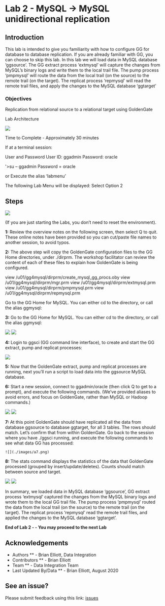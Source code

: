 #  Lab 2 -  MySQL  -> MySQL unidirectional replication

## Introduction

This lab is intended to give you familiarity with how to configure GG for database to database replication. If you are already familiar with GG, you can choose to skip this lab.
In this lab we will load data in MySQL database ‘ggsource’. The GG extract process ‘extmysql’ will
capture the changes from MySQL’s binary logs and write them to the local trail file. The pump process
‘pmpmysql’ will route the data from the local trail (on the source) to the remote trail (on the target). The replicat process ‘repmysql’ will read the remote trail files, and apply the changes to the MySQL database ‘ggtarget’

### Objectives
Replication from relational source to a relational target using GoldenGate

Lab Architecture

  ![](./images/image200_1.png)

Time to Complete -
Approximately 30 minutes

If at a terminal session:

User and Password
User ID: ggadmin
Password:  oracle

'>su – ggadmin
Password = oracle

or Execute the alias ‘labmenu’

The following Lab Menu will be displayed:
Select Option 2

## Steps


  ![](./images/a_labmenu2.png)


(If you are just starting the Labs, you don’t need to reset the environment).

**1:** Review the overview notes on the following screen, then select Q to quit. These online notes have been provided so you can cut/paste file names to another session, to avoid typos.


**2:** The above step will copy the GoldenGate configuration files to the GG Home directories, under ./dirprm. The workshop facilitator can review the content of each of these files to explain how GoldenGate is being configured.

view /u01/gg4mysql/dirprm/create_mysql_gg_procs.oby
view /u01/gg4mysql/dirprm/mgr.prm
view /u01/gg4mysql/dirprm/extmysql.prm
view /u01/gg4mysql/dirprm/pmpmysql.prm
view /u01/gg4mysql/dirprm/repmysql.prm

Go to the GG Home for MySQL. You can either cd to the directory, or call the alias ggmysql:

**3:** Go to the GG Home for MySQL. You can either cd to the directory, or call the alias ggmysql:

  ![](./images/a_2.png)
  ![](./images/a3.png)

**4:** Login to ggsci (GG command line interface), to create and start the GG extract, pump and replicat
processes:

  ![](./images/a4.png)

**5:** Now that the GoldenGate extract, pump and replicat processes are running, next you’ll run a script to load data into the ggsource MySQL database.

**6:** Start a new session, connect to ggadmin/oracle (then click Q to get to a prompt), and execute the following commands. (We’ve provided aliases to avoid errors, and focus on GoldenGate, rather than MySQL or Hadoop commands.)

   ![](./images/a5.png)
   ![](./images/a6.png)

**7:** At this point GoldenGate should have replicated all the data from database ggsource to database
ggtarget, for all 3 tables. The rows should match. Let’s confirm that from within GoldenGate. Go back to the session where you have ./ggsci running, and execute the following commands to see what data GG has processed:

    ![](./images/a7.png)

**8:** The stats command displays the statistics of the data that GoldenGate processed (grouped by insert/update/deletes). Counts should match between source and target.

  ![](./images/a8.png)
  ![](./images/a9.png)


In summary, we loaded data in MySQL database ‘ggsource’, GG extract process ‘extmysql’ captured the changes from the MySQL binary logs and wrote them to the local GG trail file. The pump process
‘pmpmysql’ routed the data from the local trail (on the source) to the remote trail (on the target). The replicat process ‘repmysql’ read the remote trail files, and applied the changes to the MySQL database ‘ggtarget’.


**End of Lab 2 - - You may proceed to the next Lab**

## Acknowledgements

  * Authors ** - Brian Elliott, Data Integration
  * Contributors ** - Brian Elliott
  * Team ** - Data Integration Team
  * Last Updated By/Data ** - Brian Elliott, August 2020

## See an issue?

Please submit feedback using this link: [issues](https://github.com/oracle/learning-library/issues) 
  

